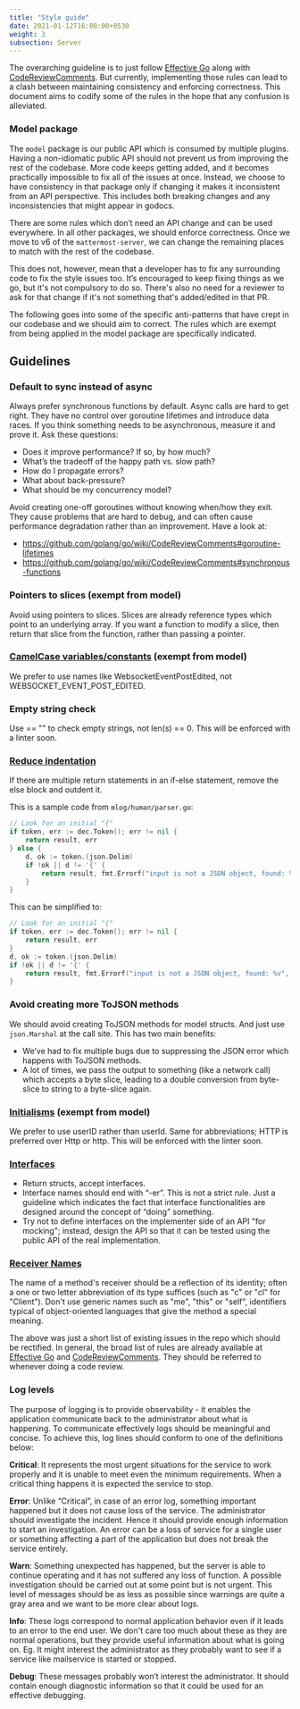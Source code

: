 ```yaml
---
title: "Style guide"
date: 2021-01-12T16:00:00+0530
weight: 3
subsection: Server
---
```


The overarching guideline is to just follow [Effective Go](https://golang.org/doc/effective_go.html) along with [CodeReviewComments](https://github.com/golang/go/wiki/CodeReviewComments). But currently, implementing those rules can lead to a clash between maintaining consistency and enforcing correctness. This document aims to codify some of the rules in the hope that any confusion is alleviated.

### Model package

The `model` package is our public API which is consumed by multiple plugins. Having a non-idiomatic public API should not prevent us from improving the rest of the codebase. More code keeps getting added, and it becomes practically impossible to fix all of the issues at once. Instead, we choose to have consistency in that package only if changing it makes it inconsistent from an API perspective. This includes both breaking changes and any inconsistencies that might appear in godocs.

There are some rules which don’t need an API change and can be used everywhere. In all other packages, we should enforce correctness. Once we move to v6 of the `mattermost-server`, we can change the remaining places to match with the rest of the codebase.

This does not, however, mean that a developer has to fix any surrounding code to fix the style issues too. It’s encouraged to keep fixing things as we go, but it's not compulsory to do so. There's also no need for a reviewer to ask for that change if it's not something that's added/edited in that PR.

The following goes into some of the specific anti-patterns that have crept in our codebase and we should aim to correct. The rules which are exempt from being applied in the model package are specifically indicated.

## Guidelines

### Default to sync instead of async

Always prefer synchronous functions by default. Async calls are hard to get right. They have no control over goroutine lifetimes and introduce data races. If you think something needs to be asynchronous, measure it and prove it. Ask these questions:
- Does it improve performance? If so, by how much?
- What’s the tradeoff of the happy path vs. slow path?
- How do I propagate errors?
- What about back-pressure?
- What should be my concurrency model?

Avoid creating one-off goroutines without knowing when/how they exit. They cause problems that are hard to debug, and can often cause performance degradation rather than an improvement. Have a look at:
- https://github.com/golang/go/wiki/CodeReviewComments#goroutine-lifetimes
- https://github.com/golang/go/wiki/CodeReviewComments#synchronous-functions

### Pointers to slices (exempt from model)

Avoid using pointers to slices. Slices are already reference types which point to an underlying array. If you want a function to modify a slice, then return that slice from the function, rather than passing a pointer.

### [CamelCase variables/constants](https://github.com/golang/go/wiki/CodeReviewComments#mixed-caps) (exempt from model)

We prefer to use names like WebsocketEventPostEdited, not WEBSOCKET_EVENT_POST_EDITED.

### Empty string check

Use == "" to check empty strings, not len(s) == 0. This will be enforced with a linter soon.

### [Reduce indentation](https://github.com/golang/go/wiki/CodeReviewComments#indent-error-flow)

If there are multiple return statements in an if-else statement, remove the else block and outdent it.

This is a sample code from `mlog/human/parser.go`:

```go
// Look for an initial "{"
if token, err := dec.Token(); err != nil {
	return result, err
} else {
	d, ok := token.(json.Delim)
	if !ok || d != '{' {
		return result, fmt.Errorf("input is not a JSON object, found: %v", token)
	}
}
```

This can be simplified to:

```go
// Look for an initial "{"
if token, err := dec.Token(); err != nil {
	return result, err
}
d, ok := token.(json.Delim)
if !ok || d != '{' {
	return result, fmt.Errorf("input is not a JSON object, found: %v", token)
}
```

### Avoid creating more ToJSON methods

We should avoid creating ToJSON methods for model structs. And just use `json.Marshal` at the call site. This has two main benefits:
- We’ve had to fix multiple bugs due to suppressing the JSON error which happens with ToJSON methods.
- A lot of times, we pass the output to something (like a network call) which accepts a byte slice, leading to a double conversion from byte-slice to string to a byte-slice again.

### [Initialisms](https://github.com/golang/go/wiki/CodeReviewComments#initialisms) (exempt from model)

We prefer to use userID rather than userId. Same for abbreviations; HTTP is preferred over Http or http. This will be enforced with the linter soon.

### [Interfaces](https://github.com/golang/go/wiki/CodeReviewComments#interfaces)

- Return structs, accept interfaces.
- Interface names should end with “-er”. This is not a strict rule. Just a guideline which indicates the fact that interface functionalities are designed around the concept of “doing” something.
- Try not to define interfaces on the implementer side of an API "for mocking"; instead, design the API so that it can be tested using the public API of the real implementation.

### [Receiver Names](https://github.com/golang/go/wiki/CodeReviewComments#receiver-names)

The name of a method's receiver should be a reflection of its identity; often a one or two letter abbreviation of its type suffices (such as "c" or "cl" for "Client"). Don't use generic names such as "me", "this" or "self", identifiers typical of object-oriented languages that give the method a special meaning.

The above was just a short list of existing issues in the repo which should be rectified. In general, the broad list of rules are already available at [Effective Go](https://golang.org/doc/effective_go.html) and [CodeReviewComments](https://github.com/golang/go/wiki/CodeReviewComments.). They should be referred to whenever doing a code review.

### Log levels

The purpose of logging is to provide observability - it enables the application communicate back to the administrator about what is happening. To communicate effectively logs should be meaningful and concise. To achieve this, log lines should conform to one of the definitions below:

**Critical**: It represents the most urgent situations for the service to work properly and it is unable to meet even the minimum requirements. When a critical thing happens it is expected the service to stop.

**Error**: Unlike “Critical”, in case of an error log, something important happened but it does not cause loss of the service. The administrator should investigate the incident. Hence it should provide enough information to start an investigation. An error can be a loss of service for a single user or something affecting a part of the application but does not break the service entirely.

**Warn**: Something unexpected has happened, but the server is able to continue operating and it has not suffered any loss of function. A possible investigation should be carried out at some point but is not urgent. This level of messages should be as less as possible since warnings are quite a gray area and we want to be more clear about logs.

**Info**: These logs correspond to normal application behavior even if it leads to an error to the end user. We don't care too much about these as they are normal operations, but they provide useful information about what is going on. Eg. It might interest the administrator as they probably want to see if a service like mailservice is started or stopped.

**Debug**: These messages probably won’t interest the administrator. It should contain enough diagnostic information so that it could be used for an effective debugging.
